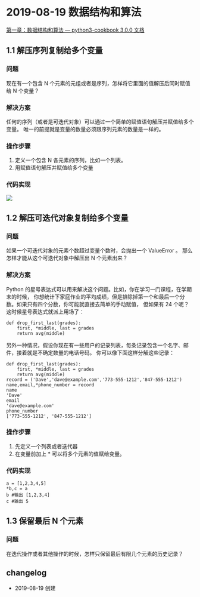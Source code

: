 # 2019-08-19 数据结构和算法

[第一章：数据结构和算法 — python3-cookbook 3.0.0 文档](https://python3-cookbook.readthedocs.io/zh_CN/latest/chapters/p01_data_structures_algorithms.html)

## 1.1 解压序列复制给多个变量

### 问题

现在有一个包含 N 个元素的元组或者是序列，怎样将它里面的值解压后同时赋值给 N 个变量？

### 解决方案

任何的序列（或者是可迭代对象）可以通过一个简单的赋值语句解压并赋值给多个变量。 唯一的前提就是变量的数量必须跟序列元素的数量是一样的。

### 操作步骤

1. 定义一个包含 N 各元素的序列，比如一个列表。
2. 用赋值语句解压并赋值给多个变量

### 代码实现

![](https://ws1.sinaimg.cn/large/006tNc79ly1g65g4ubswmj30w20hiwfg.jpg)

## 1.2 解压可迭代对象复制给多个变量

### 问题

如果一个可迭代对象的元素个数超过变量个数时，会抛出一个 ValueError 。 那么怎样才能从这个可迭代对象中解压出 N 个元素出来？

### 解决方案

Python 的星号表达式可以用来解决这个问题。比如，你在学习一门课程，在学期末的时候， 你想统计下家庭作业的平均成绩，但是排除掉第一个和最后一个分数。如果只有四个分数，你可能就直接去简单的手动赋值， 但如果有 24 个呢？这时候星号表达式就派上用场了：

```
def drop_first_last(grades):
    first, *middle, last = grades
    return avg(middle)
```

另外一种情况，假设你现在有一些用户的记录列表，每条记录包含一个名字、邮件，接着就是不确定数量的电话号码。 你可以像下面这样分解这些记录：

```
def drop_first_last(grades):
    first, *middle, last = grades
    return avg(middle)
record = ('Dave','dave@example.com','773-555-1212','847-555-1212')
name,email,*phone_number = record
name
'Dave'
email
'dave@example.com'
phone_number
['773-555-1212', '847-555-1212']
```

### 操作步骤

1. 先定义一个列表或者迭代器
2. 在变量前加上 * 可以将多个元素的值赋给变量。

### 代码实现

```
a = [1,2,3,4,5]
*b,c = a
b #输出 [1,2,3,4]
c #输出 5
```

## 1.3 保留最后 N 个元素

### 问题

在迭代操作或者其他操作的时候，怎样只保留最后有限几个元素的历史记录？



## changelog

- 2019-08-19 创建


